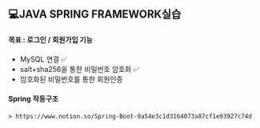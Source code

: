 ## 💻JAVA SPRING FRAMEWORK실습

#### 목표 : 로그인 / 회원가입 기능
* MySQL 연결 ✅
* salt+sha256을 통한 비밀번호 암호화 ✅
* 암호화된 비밀번호를 통한 회원인증

#### Spring 작동구조
    > https://www.notion.so/Spring-Boot-0a54e3c1d3164073a87cf1e93927c74d
